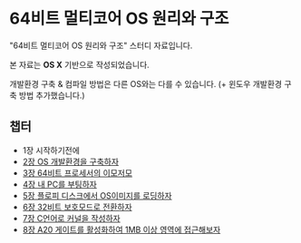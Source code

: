 # 64비트 멀티코어 OS 원리와 구조
"64비트 멀티코어 OS 원리와 구조" 스터디 자료입니다.

본 자료는 **OS X** 기반으로 작성되었습니다.

개발환경 구축 & 컴파일 방법은 다른 OS와는 다를 수 있습니다. (+ 윈도우 개발환경 구축 방법 추가했습니다.)

## 챕터
 - 1장 시작하기전에
 - [2장 OS 개발환경을 구축하자](https://github.com/HIPERCUBE/64bit-Multicore-OS/blob/master/book/Ch2개발환경구축.md)
 - [3장 64비트 프로세서의 이모저모](https://github.com/HIPERCUBE/64bit-Multicore-OS/blob/master/book/Ch3_64비트%20프로세서의%20이모저모.md)
 - [4장 내 PC를 부팅하자](https://github.com/HIPERCUBE/64bit-Multicore-OS/blob/master/book/Ch4_내%20PC를%20부팅하자.md)
 - [5장 플로피 디스크에서 OS이미지를 로딩하자](https://github.com/HIPERCUBE/64bit-Multicore-OS/blob/master/book/Ch5_플로피%20디스크에서%20OS이미지를%20로딩하자.md)
 - [6장 32비트 보호모드로 전환하자](https://github.com/HIPERCUBE/64bit-Multicore-OS/blob/master/book/Ch6_32비트%20보호%20모드로%20전환하자.md)
 - [7장 C언어로 커널을 작성하자](https://github.com/HIPERCUBE/64bit-Multicore-OS/blob/master/book/Ch7_C언어로%20커널을%20작성하자.md)
 - [8장 A20 게이트를 활성화하여 1MB 이상 영역에 접근해보자](https://github.com/HIPERCUBE/64bit-Multicore-OS/blob/master/book/Ch8_A20%20게이트를%20활성화하여%201MB%20이상%20영역에%20접근해보자.md)
